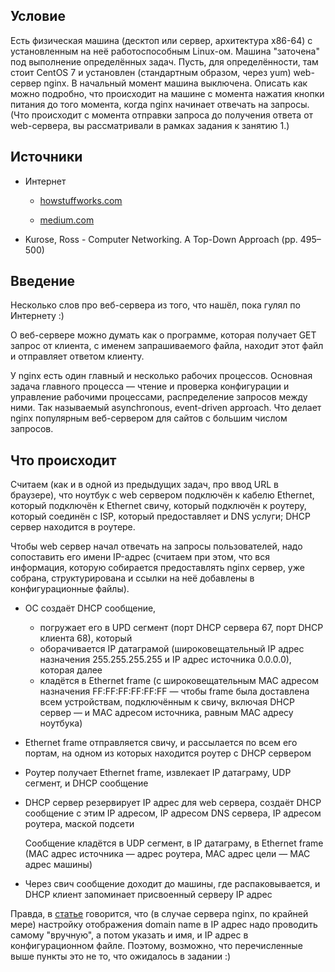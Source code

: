 ## Условие

Есть физическая машина (десктоп или сервер, архитектура x86-64) с установленным на неё работоспособным Linux-ом. Машина "заточена" под выполнение определённых задач. Пусть, для определённости, там стоит CentOS 7 и установлен (стандартным образом, через yum) web-сервер nginx. В начальный момент машина выключена. Описать как можно подробно, что происходит на машине с момента нажатия кнопки питания до того момента, когда nginx начинает отвечать на запросы. (Что происходит с момента отправки запроса до получения ответа от web-сервера, вы рассматривали в рамках задания к занятию 1.) 

## Источники

* Интернет

  * [howstuffworks.com](https://computer.howstuffworks.com/web-server.htm)

  * <a name="bib:medium"></a>[medium.com](https://medium.com/@jgefroh/a-guide-to-using-nginx-for-static-websites-d96a9d034940)

* Kurose, Ross - Computer Networking. A Top-Down Approach (pp. 495–500)

## Введение

Несколько слов про веб-сервера из того, что нашёл, пока гулял по Интернету :)

О веб-сервере можно думать как о программе, которая получает GET запрос от клиента, с именем запрашиваемого файла, находит этот файл и отправляет ответом клиенту.

У nginx есть один главный и несколько рабочих процессов. Основная задача главного процесса — чтение и проверка конфигурации и управление рабочими процессами, распределение запросов между ними. Так называемый asynchronous, event-driven approach. Что делает nginx популярным веб-сервером для сайтов с большим числом запросов.

## Что происходит

Считаем (как и в одной из предыдущих задач, про ввод URL в браузере), что ноутбук с web сервером подключён к кабелю Ethernet, который подключён к Ethernet свичу, который подключён к роутеру, который соединён с ISP, который предоставляет и DNS услуги; DHCP сервер находится в роутере.

Чтобы web сервер начал отвечать на запросы пользователей, надо сопоставить его имени IP-адрес (считаем при этом, что вся информация, которую собирается предоставлять nginx сервер, уже собрана, структурирована и ссылки на неё добавлены в конфигурационные файлы).

* ОС создаёт DHCP сообщение,

  * погружает его в UPD сегмент (порт DHCP сервера 67, порт DHCP клиента 68), который
  * оборачивается IP датаграмой (широковещательный IP адрес назначения 255.255.255.255 и IP адрес источника 0.0.0.0), которая далее
  * кладётся в Ethernet frame (с широковещательным MAC адресом назначения FF:FF:FF:FF:FF:FF — чтобы frame была доставлена всем устройствам, подключённым к свичу, включая DHCP сервер — и MAC адресом источника, равным MAC адресу ноутбука)

* Ethernet frame отправляется свичу, и рассылается по всем его портам, на одном из которых находится роутер с DHCP сервером

* Роутер получает Ethernet frame, извлекает IP датаграму, UDP сегмент, и DHCP сообщение

* DHCP сервер резервирует IP адрес для web сервера, создаёт DHCP сообщение с этим IP адресом, IP адресом DNS сервера, IP адресом роутера, маской подсети

  Сообщение кладётся в UDP сегмент, в IP датаграму, в Ethernet frame (MAC адрес источника — адрес роутера, MAC адрес цели — MAC адрес машины)

* Через свич сообщение доходит до машины, где распаковывается, и DHCP клиент запоминает присвоенный серверу IP адрес

Правда, в [статье](#bib:medium) говорится, что (в случае сервера nginx, по крайней мере) настройку отображения domain name в IP адрес надо проводить самому "вручную", а потом указать и имя, и IP адрес в конфигурационном файле. Поэтому, возможно, что перечисленные выше пункты это не то, что ожидалось в задании :)